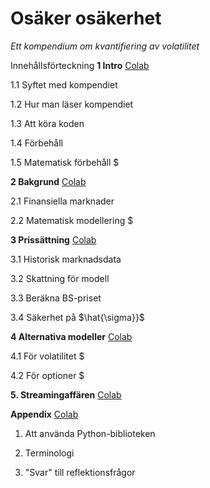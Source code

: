 # Osäker osäkerhet
*Ett kompendium om kvantifiering av volatilitet*

Innehållsförteckning
**1 Intro** [Colab](https://colab.research.google.com/drive/13Ser85e8GlTuArN078Ujs24hEDMIfjnE?usp=sharing)

1.1 Syftet med kompendiet

1.2 Hur man läser kompendiet

1.3 Att köra koden

1.4 Förbehåll

1.5 Matematisk förbehåll \$ 

**2 Bakgrund** [Colab](https://colab.research.google.com/drive/1nvHdussvFlx0GP_Y_3wFxN27a11XWUeW?usp=sharing)

2.1 Finansiella marknader

2.2 Matematisk modellering \$

**3 Prissättning** [Colab](https://colab.research.google.com/drive/1EWSFSNlb1YPZElEGTGl9nfxoUwrHeBUe?usp=sharing)

3.1 Historisk marknadsdata

3.2 Skattning för modell

3.3 Beräkna BS-priset

3.4 Säkerhet på $\hat{\sigma}}$

**4 Alternativa modeller** [Colab](https://colab.research.google.com/drive/1l2ZO0I9VxxxRvbN8qrwotrOh7k88cnru?usp=sharing)

4.1 För volatilitet \$

4.2 För optioner \$

**5. Streamingaffären** [Colab](https://colab.research.google.com/drive/1WNhcImCG6m7sU9a0H9J3UhWcTQCaymIQ?usp=sharing)
  
**Appendix** [Colab](https://colab.research.google.com/drive/1iUnGtL5HfyCmbdPJ6wzIqjZXFFNC_iVa?usp=sharing)

1. Att använda Python-biblioteken

2. Terminologi

3. "Svar" till reflektionsfrågor
